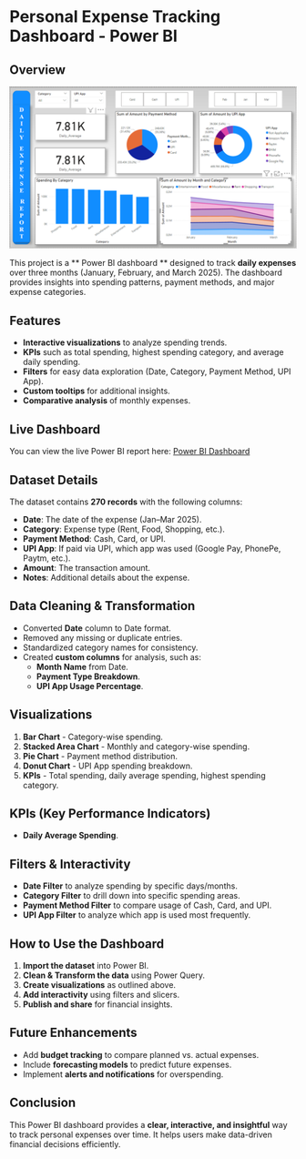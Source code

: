 # Personal Expense Tracking Dashboard - Power BI

## Overview

![Dashboard Screenshot](dashboard_screenshot.png)

This project is a ** Power BI dashboard ** designed to track **daily expenses** over three months (January, February, and March 2025). The dashboard provides insights into spending patterns, payment methods, and major expense categories.

## Features
- **Interactive visualizations** to analyze spending trends.
- **KPIs** such as total spending, highest spending category, and average daily spending.
- **Filters** for easy data exploration (Date, Category, Payment Method, UPI App).
- **Custom tooltips** for additional insights.
- **Comparative analysis** of monthly expenses.

## Live Dashboard
You can view the live Power BI report here: [Power BI Dashboard](https://app.powerbi.com/view?r=eyJrIjoiODJjNTEzOGUtYmM5MS00NDE5LTkyZDItMGM3ZjQxZWVjMmEzIiwidCI6ImM2ZTU0OWIzLTVmNDUtNDAzMi1hYWU5LWQ0MjQ0ZGM1YjJjNCJ9)

## Dataset Details
The dataset contains **270 records** with the following columns:
- **Date**: The date of the expense (Jan–Mar 2025).
- **Category**: Expense type (Rent, Food, Shopping, etc.).
- **Payment Method**: Cash, Card, or UPI.
- **UPI App**: If paid via UPI, which app was used (Google Pay, PhonePe, Paytm, etc.).
- **Amount**: The transaction amount.
- **Notes**: Additional details about the expense.

## Data Cleaning & Transformation
- Converted **Date** column to Date format.
- Removed any missing or duplicate entries.
- Standardized category names for consistency.
- Created **custom columns** for analysis, such as:
  - **Month Name** from Date.
  - **Payment Type Breakdown**.
  - **UPI App Usage Percentage**.

## Visualizations
1. **Bar Chart** - Category-wise spending.
2. **Stacked Area Chart** - Monthly and category-wise spending.
3. **Pie Chart** - Payment method distribution.
4. **Donut Chart** - UPI App spending breakdown.
5. **KPIs** - Total spending, daily average spending, highest spending category.

## KPIs (Key Performance Indicators)
- **Daily Average Spending**.

## Filters & Interactivity
- **Date Filter** to analyze spending by specific days/months.
- **Category Filter** to drill down into specific spending areas.
- **Payment Method Filter** to compare usage of Cash, Card, and UPI.
- **UPI App Filter** to analyze which app is used most frequently.

## How to Use the Dashboard
1. **Import the dataset** into Power BI.
2. **Clean & Transform the data** using Power Query.
3. **Create visualizations** as outlined above.
4. **Add interactivity** using filters and slicers.
5. **Publish and share** for financial insights.

## Future Enhancements
- Add **budget tracking** to compare planned vs. actual expenses.
- Include **forecasting models** to predict future expenses.
- Implement **alerts and notifications** for overspending.

## Conclusion
This Power BI dashboard provides a **clear, interactive, and insightful** way to track personal expenses over time. It helps users make data-driven financial decisions efficiently.

